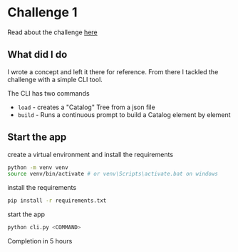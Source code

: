 # Challenge 1

Read about the challenge [here](./Task.md)

## What did I do

I wrote a concept and left it there for reference. From there I tackled the challenge with a simple CLI tool.

The CLI has two commands

-   `load` - creates a "Catalog" Tree from a json file
-   `build` - Runs a continuous prompt to build a Catalog element by element

## Start the app

create a virtual environment and install the requirements

```bash
python -m venv venv
source venv/bin/activate # or venv\Scripts\activate.bat on windows
```

install the requirements

```bash
pip install -r requirements.txt
```

start the app

```bash
python cli.py <COMMAND>
```

Completion in 5 hours
